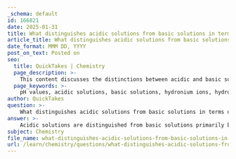 ```yaml
---
_schema: default
id: 166821
date: 2025-01-31
title: What distinguishes acidic solutions from basic solutions in terms of pH values?
article_title: What distinguishes acidic solutions from basic solutions in terms of pH values?
date_format: MMM DD, YYYY
post_on_text: Posted on
seo:
  title: QuickTakes | Chemistry
  page_description: >-
    This content discusses the distinctions between acidic and basic solutions based on pH values, explaining how these values relate to the concentration of hydronium and hydroxide ions in various solutions.
  page_keywords: >-
    pH values, acidic solutions, basic solutions, hydronium ions, hydroxide ions, neutral solution, logarithmic scale, stomach acid, seawater, bleach, chemistry, environmental science
author: QuickTakes
question: >-
    What distinguishes acidic solutions from basic solutions in terms of pH values?
answer: >-
    Acidic solutions are distinguished from basic solutions primarily by their pH values, which are measured on a logarithmic scale ranging from 0 to 14. Here are the key distinctions:\n\n1. **pH Values**:\n   - **Acidic Solutions**: These have a pH value less than 7. This indicates a higher concentration of hydronium ions (H₃O⁺) compared to hydroxide ions (OH⁻).\n   - **Basic (Alkaline) Solutions**: These have a pH value greater than 7, indicating a higher concentration of hydroxide ions than hydronium ions.\n\n2. **Neutral Solution**: A pH of exactly 7 is considered neutral, which is the case for pure water at 25 degrees Celsius.\n\n3. **Logarithmic Nature of pH**: The pH scale is logarithmic, meaning that each unit change in pH represents a tenfold change in hydrogen ion concentration. For example, a solution with a pH of 4 is ten times more acidic than one with a pH of 5.\n\n4. **Examples**:\n   - **Stomach Acid**: Typically has a low pH (around 1-3), making it highly acidic.\n   - **Seawater**: Generally has a pH around 8, indicating it is slightly basic.\n   - **Bleach**: Often has a high pH (around 12-13), classifying it as strongly basic.\n\nIn summary, the distinction between acidic and basic solutions is fundamentally based on their pH values, which reflect the relative concentrations of hydronium and hydroxide ions in the solution. This understanding is crucial in various fields, including chemistry, biology, and environmental science.
subject: Chemistry
file_name: what-distinguishes-acidic-solutions-from-basic-solutions-in-terms-of-ph-values.md
url: /learn/chemistry/questions/what-distinguishes-acidic-solutions-from-basic-solutions-in-terms-of-ph-values
---
```


&nbsp;